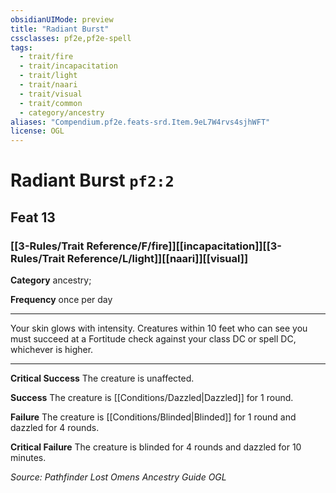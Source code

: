 ```yaml
---
obsidianUIMode: preview
title: "Radiant Burst"
cssclasses: pf2e,pf2e-spell
tags:
  - trait/fire
  - trait/incapacitation
  - trait/light
  - trait/naari
  - trait/visual
  - trait/common
  - category/ancestry
aliases: "Compendium.pf2e.feats-srd.Item.9eL7W4rvs4sjhWFT"
license: OGL
---
```

# Radiant Burst `pf2:2`
## Feat 13
### [[3-Rules/Trait Reference/F/fire]][[incapacitation]][[3-Rules/Trait Reference/L/light]][[naari]][[visual]]

**Category** ancestry; 




**Frequency** once per day

* * *

Your skin glows with intensity. Creatures within 10 feet who can see you must succeed at a Fortitude check against your class DC or spell DC, whichever is higher.

* * *

**Critical Success** The creature is unaffected.

**Success** The creature is [[Conditions/Dazzled|Dazzled]] for 1 round.

**Failure** The creature is [[Conditions/Blinded|Blinded]] for 1 round and dazzled for 4 rounds.

**Critical Failure** The creature is blinded for 4 rounds and dazzled for 10 minutes.

*Source: Pathfinder Lost Omens Ancestry Guide*
*OGL*